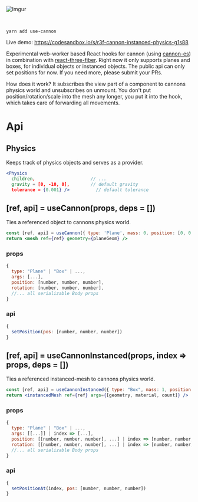 ![Imgur](https://imgur.com/FpBsJPL.jpg)

<br/>

    yarn add use-cannon

Live demo: https://codesandbox.io/s/r3f-cannon-instanced-physics-g1s88

Experimental web-worker based React hooks for cannon (using [cannon-es](https://github.com/drcmda/cannon-es)) in combination with [react-three-fiber](https://github.com/react-spring/react-three-fiber). Right now it only supports planes and boxes, for individual objects or instanced objects. The public api can only set positions for now. If you need more, please submit your PRs.

How does it work? It subscribes the view part of a component to cannons physics world and unsubscribes on unmount. You don't put position/rotation/scale into the mesh any longer, you put it into the hook, which takes care of forwarding all movements.

# Api

## Physics

Keeps track of physics objects and serves as a provider.

```jsx
<Physics
  children,                     // ...
  gravity = [0, -10, 0],        // default gravity
  tolerance = {0.001} />          // default tolerance
```

## [ref, api] = useCannon(props, deps = [])

Ties a referenced object to cannons physics world.

```jsx
const [ref, api] = useCannon({ type: 'Plane', mass: 0, position: [0, 0, 0] })
return <mesh ref={ref} geometry={planeGeom} />
```

### props

```jsx
{
  type: "Plane" | "Box" | ...,
  args: [...],
  position: [number, number, number],
  rotation: [number, number, number],
  //... all serializable Body props
}
```

### api

```jsx
{
  setPosition(pos: [number, number, number])
}
```

## [ref, api] = useCannonInstanced(props, index => props, deps = [])

Ties a referenced instanced-mesh to cannons physics world.

```jsx
const [ref, api] = useCannonInstanced({ type: "Box", mass: 1, position: i => positions[i] }))
return <instancedMesh ref={ref} args={[geometry, material, count]} />
```

### props

```jsx
{
  type: "Plane" | "Box" | ...,
  args: [[...]] | index => [...],
  position: [[number, number, number], ...] | index => [number, number, number],
  rotation: [[number, number, number], ...] | index => [number, number, number],
  //... all serializable Body props
}
```

### api

```jsx
{
  setPositionAt(index, pos: [number, number, number])
}
```
